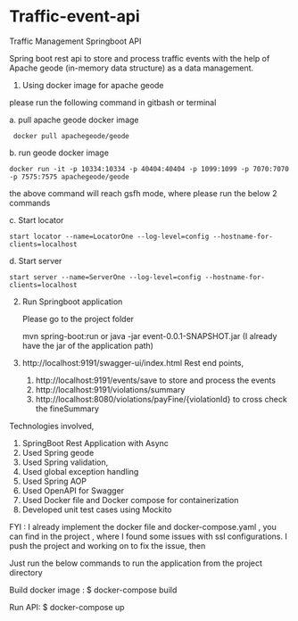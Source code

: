 # Traffic-event-api
Traffic Management Springboot API 

Spring boot rest api to store and process traffic events with the help of Apache geode (in-memory data structure) as a data management.

1. Using docker image for apache geode
 
 please run the following command in gitbash or terminal
 
  a. pull apache geode docker image
     
	 docker pull apachegeode/geode   
  b. run geode docker image 
	
	docker run -it -p 10334:10334 -p 40404:40404 -p 1099:1099 -p 7070:7070 -p 7575:7575 apachegeode/geode
	
the above command will reach gsfh mode, where please run the below 2 commands

  c. Start locator
  
	start locator --name=LocatorOne --log-level=config --hostname-for-clients=localhost
	
  d. Start server
  
	start server --name=ServerOne --log-level=config --hostname-for-clients=localhost
	
2. Run Springboot application

	Please go to the project folder

	mvn spring-boot:run 
	or
	java -jar event-0.0.1-SNAPSHOT.jar (I already have the jar of the application path)
	
3. http://localhost:9191/swagger-ui/index.html
 Rest end points,
	1. http://localhost:9191/events/save to store and process the events
	2. http://localhost:9191/violations/summary 
	3. http://localhost:8080/violations/payFine/{violationId} to cross check the fineSummary

Technologies involved,

1. SpringBoot Rest Application with Async 
2. Used Spring geode
3. Used Spring validation,
4. Used global exception handling
5. Used Spring AOP
6. Used OpenAPI for Swagger
7. Used Docker file and Docker compose for containerization
8. Developed unit test cases using Mockito

FYI :
I already implement the docker file and docker-compose.yaml , you can find in the project , where I found some issues with ssl configurations.
I push the project and working on to fix the issue, then

Just run the below commands to run the application from the project directory

Build docker image : $ docker-compose build

Run API: $ docker-compose up
